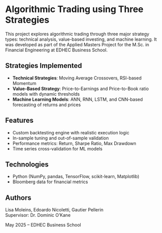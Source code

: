 # Algorithmic Trading using Three Strategies

This project explores algorithmic trading through three major strategy types: technical analysis, value-based investing, and machine learning. It was developed as part of the Applied Masters Project for the M.Sc. in Financial Engineering at EDHEC Business School.

## Strategies Implemented

- **Technical Strategies**: Moving Average Crossovers, RSI-based Momentum
- **Value-Based Strategy**: Price-to-Earnings and Price-to-Book ratio models with dynamic thresholds
- **Machine Learning Models**: ANN, RNN, LSTM, and CNN-based forecasting of returns and prices

## Features

- Custom backtesting engine with realistic execution logic
- In-sample tuning and out-of-sample validation
- Performance metrics: Return, Sharpe Ratio, Max Drawdown
- Time series cross-validation for ML models

## Technologies

- Python (NumPy, pandas, TensorFlow, scikit-learn, Matplotlib)
- Bloomberg data for financial metrics

## Authors

Lisa Moleins, Edoardo Nicoletti, Gautier Pellerin  
Supervisor: Dr. Dominic O’Kane

May 2025 – EDHEC Business School

